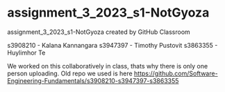 # assignment_3_2023_s1-NotGyoza
assignment_3_2023_s1-NotGyoza created by GitHub Classroom

s3908210 - Kalana Kannangara
s3947397 - Timothy Pustovit
s3863355 - Huylimhor Te

We worked on this collaboratively in class, thats why there is only one person uploading.
Old repo we used is here https://github.com/Software-Engineering-Fundamentals/s3908210-s3947397-s3863355
